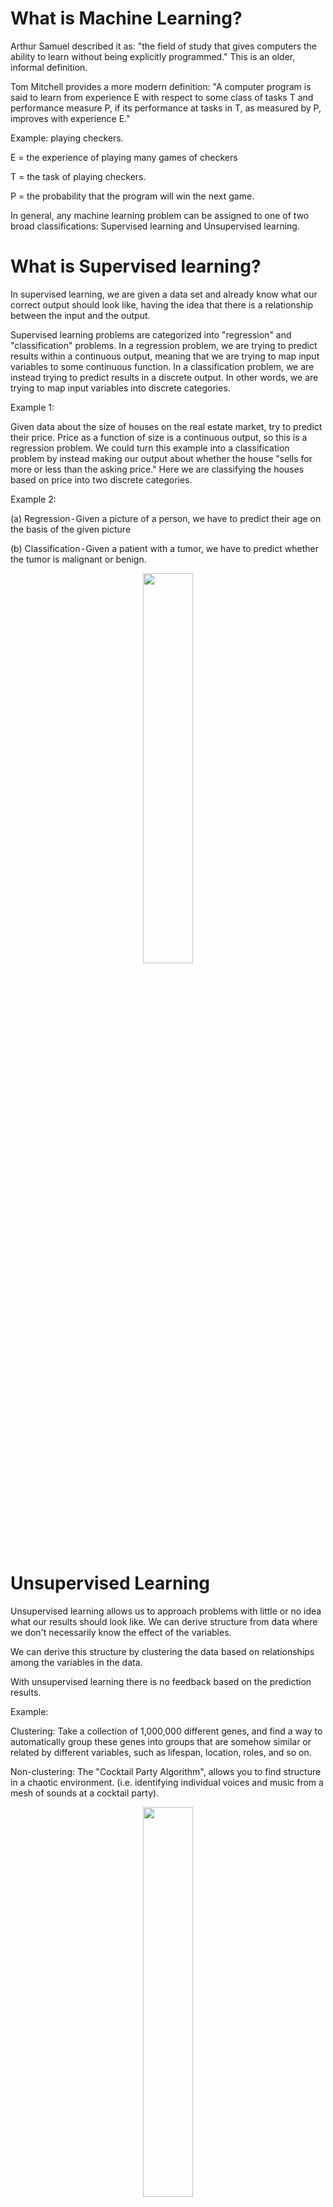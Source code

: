 # What is Machine Learning?
Arthur Samuel described it as: "the field of study that gives computers the ability to learn without being explicitly programmed." This is an older, informal definition.

Tom Mitchell provides a more modern definition: "A computer program is said to learn from experience E with respect to some class of tasks T and performance measure P, if its performance at tasks in T, as measured by P, improves with experience E."

Example: playing checkers.

E = the experience of playing many games of checkers

T = the task of playing checkers.

P = the probability that the program will win the next game.

In general, any machine learning problem can be assigned to one of two broad classifications: Supervised learning and Unsupervised learning.

# What is Supervised learning?

In supervised learning, we are given a data set and already know what our correct output should look like, having the idea that there is a relationship between the input and the output.

Supervised learning problems are categorized into "regression" and "classification" problems. In a regression problem, we are trying to predict results within a continuous output, meaning that we are trying to map input variables to some continuous function. In a classification problem, we are instead trying to predict results in a discrete output. In other words, we are trying to map input variables into discrete categories.

Example 1:

Given data about the size of houses on the real estate market, try to predict their price. Price as a function of size is a continuous output, so this is a regression problem.
We could turn this example into a classification problem by instead making our output about whether the house "sells for more or less than the asking price." Here we are classifying the houses based on price into two discrete categories.

Example 2:

(a) Regression - Given a picture of a person, we have to predict their age on the basis of the given picture

(b) Classification - Given a patient with a tumor, we have to predict whether the tumor is malignant or benign.

<p align="center">
<img src="images/supervisedlearning.png" width="40%" height="40%">
</p>

# Unsupervised Learning

Unsupervised learning allows us to approach problems with little or no idea what our results should look like. We can derive structure from data where we don't necessarily know the effect of the variables.

We can derive this structure by clustering the data based on relationships among the variables in the data.

With unsupervised learning there is no feedback based on the prediction results.

Example:

Clustering: Take a collection of 1,000,000 different genes, and find a way to automatically group these genes into groups that are somehow similar or related by different variables, such as lifespan, location, roles, and so on.

Non-clustering: The "Cocktail Party Algorithm", allows you to find structure in a chaotic environment. (i.e. identifying individual voices and music from a mesh of sounds at a cocktail party).

<p align="center">
<img src="images/unsupervisedlearning.png" width="40%" height="40%">
</p>

# Model Representation

To establish notation for future use, we’ll use <img src="/tex/839bd530124f302b99b3bf7c247a4bb6.svg?invert_in_darkmode&sanitize=true" align=middle width=52.985455049999985pt height=29.190975000000005pt/> to denote the “input” variables (living area in this example), also called input features, and <img src="/tex/f1ff827dd1819f91fd40229eac1ce7b7.svg?invert_in_darkmode&sanitize=true" align=middle width=51.493891349999984pt height=29.190975000000005pt/> to denote the “output” or target variable that we are trying to predict (price).

A pair <img src="/tex/9a9ed1968ddefaa8d6f1635e03f6c72b.svg?invert_in_darkmode&sanitize=true" align=middle width=69.62915025pt height=29.190975000000005pt/> is called a training example, and the dataset that we’ll be using to learn—a list of m training examples <img src="/tex/7725b3ed04e52ec88cb35b792c1cb11c.svg?invert_in_darkmode&sanitize=true" align=middle width=155.4786387pt height=29.190975000000005pt/>—is called a training set.

Note that the superscript “<img src="/tex/945cfdab316c27e0a9475969788be662.svg?invert_in_darkmode&sanitize=true" align=middle width=18.44865989999999pt height=24.65753399999998pt/>” in the notation is simply an index into the training set, and has nothing to do with exponentiation. We will also use X to denote the space of input values, and Y to denote the space of output values. In this example, <img src="/tex/1b20a5d9f7a35a8a4fd6a5063afe967f.svg?invert_in_darkmode&sanitize=true" align=middle width=67.37420909999999pt height=22.465723500000017pt/>.

To describe the supervised learning problem slightly more formally, our goal is, given a training set, to learn a function <img src="/tex/bba86056bdbd914e17b3a73cfac216cd.svg?invert_in_darkmode&sanitize=true" align=middle width=51.27458819999998pt height=22.831056599999986pt/> so that <img src="/tex/82b61730744eb40135709391ec01cbdb.svg?invert_in_darkmode&sanitize=true" align=middle width=31.651535849999988pt height=24.65753399999998pt/> is a “good” predictor for the corresponding value of <img src="/tex/deceeaf6940a8c7a5a02373728002b0f.svg?invert_in_darkmode&sanitize=true" align=middle width=8.649225749999989pt height=14.15524440000002pt/>. For historical reasons, this function <img src="/tex/2ad9d098b937e46f9f58968551adac57.svg?invert_in_darkmode&sanitize=true" align=middle width=9.47111549999999pt height=22.831056599999986pt/> is called a hypothesis. Seen pictorially, the process is therefore like this:

<p align="center">
<img src="images/hypothesis.png">
</p>

When the target variable that we’re trying to predict is continuous, such as in our housing example, we call the learning problem a regression problem. When y can take on only a small number of discrete values (such as if, given the living area, we wanted to predict if a dwelling is a house or an apartment, say), we call it a classification problem.

# Cost Function

We can measure the accuracy of our hypothesis function by using a cost function. This takes an average difference (actually a fancier version of an average) of all the results of the hypothesis with inputs from x's and the actual output y's.

<p align="center"><img src="/tex/aa02f1873b4bf659dfc0a6d479545b8e.svg?invert_in_darkmode&sanitize=true" align=middle width=322.83924584999994pt height=44.89738935pt/></p>

To break it apart, it is <img src="/tex/d6b19f68aacb4461f4427e1489098827.svg?invert_in_darkmode&sanitize=true" align=middle width=17.920126949999997pt height=27.77565449999998pt/> where <img src="/tex/33717a96ef162d4ca3780ca7d161f7ad.svg?invert_in_darkmode&sanitize=true" align=middle width=9.39498779999999pt height=18.666631500000015pt/> is the mean of the squares of <img src="/tex/f0e008f4b5c3add6125c62fca6b420a1.svg?invert_in_darkmode&sanitize=true" align=middle width=73.30191659999998pt height=24.65753399999998pt/>, or the difference between the predicted value and the actual value.

This function is otherwise called the "Squared error function", or "Mean squared error". The mean is halved <img src="/tex/47d54de4e337a06266c0e1d22c9b417b.svg?invert_in_darkmode&sanitize=true" align=middle width=6.552545999999997pt height=27.77565449999998pt/> as a convenience for the computation of the gradient descent, as the derivative term of the square function will cancel out the <img src="/tex/47d54de4e337a06266c0e1d22c9b417b.svg?invert_in_darkmode&sanitize=true" align=middle width=6.552545999999997pt height=27.77565449999998pt/>.

The idea is to choose the <img src="/tex/17fde55b60bb334afb4a2b303a1ea335.svg?invert_in_darkmode&sanitize=true" align=middle width=36.66667454999999pt height=22.831056599999986pt/> so that <img src="/tex/b687e9cb7f5356da0e24f1b1cac73585.svg?invert_in_darkmode&sanitize=true" align=middle width=39.088702949999984pt height=24.65753399999998pt/> is close to <img src="/tex/deceeaf6940a8c7a5a02373728002b0f.svg?invert_in_darkmode&sanitize=true" align=middle width=8.649225749999989pt height=14.15524440000002pt/> for our training examples <img src="/tex/7392a8cd69b275fa1798ef94c839d2e0.svg?invert_in_darkmode&sanitize=true" align=middle width=38.135511149999985pt height=24.65753399999998pt/>

# Cost Function - Intuition I

If we try to think of it in visual terms, our training data set is scattered on the x-y plane. We are trying to make a straight line (defined by <img src="/tex/b687e9cb7f5356da0e24f1b1cac73585.svg?invert_in_darkmode&sanitize=true" align=middle width=39.088702949999984pt height=24.65753399999998pt/> which passes through these scattered data points.

Our objective is to get the best possible line. The best possible line will be such so that the average squared vertical distances of the scattered points from the line will be the least. Ideally, the line should pass through all the points of our training data set. In such a case, the value of <img src="/tex/dde9bb45048690d27e2b6c199faf1f5d.svg?invert_in_darkmode&sanitize=true" align=middle width=60.970370999999986pt height=24.65753399999998pt/> will be 0. The following example shows the ideal situation where we have a cost function of 0.

<p align="center">
<img src="images/costfunction1.png">
</p>

When <img src="/tex/a9c6a444f1f65977995aeafe59acd891.svg?invert_in_darkmode&sanitize=true" align=middle width=45.22819289999998pt height=22.831056599999986pt/> , we get a slope of 1 which goes through every single data point in our model. Conversely, when <img src="/tex/2bcbe5c0630d86ce638154ddcb6dc655.svg?invert_in_darkmode&sanitize=true" align=middle width=58.013625449999985pt height=22.831056599999986pt/>, we see the vertical distance from our fit to the data points increase.

<p align="center">
<img src="images/costfunction2.png">
</p>

This increases our cost function to 0.58. Plotting several other points yields to the following graph:

<p align="center">
<img src="images/costfunction3.png">
</p>

Thus as a goal, we should try to minimize the cost function. In this case, <img src="/tex/a9c6a444f1f65977995aeafe59acd891.svg?invert_in_darkmode&sanitize=true" align=middle width=45.22819289999998pt height=22.831056599999986pt/> is our global minimum.

# Cost Function - Intuition II

A contour plot is a graph that contains many contour lines. A contour line of a two variable function has a constant value at all points of the same line. An example of such a graph is the one to the right below.

<p align="center">
<img src="images/costfunction4.png">
</p>

Taking any color and going along the 'circle', one would expect to get the same value of the cost function. For example, the three green points found on the green line above have the same value for <img src="/tex/8fe4007120c3df67440d00ff258ffcda.svg?invert_in_darkmode&sanitize=true" align=middle width=60.970370999999986pt height=24.65753399999998pt/> and as a result, they are found along the same line. The circled <img src="/tex/332cc365a4987aacce0ead01b8bdcc0b.svg?invert_in_darkmode&sanitize=true" align=middle width=9.39498779999999pt height=14.15524440000002pt/> displays the value of the cost function for the graph on the left when <img src="/tex/5cd8e0abe46d1d38b0144343ff33af27.svg?invert_in_darkmode&sanitize=true" align=middle width=61.66661159999999pt height=22.831056599999986pt/> and <img src="/tex/e0cc6478e5b19281c2d782203319dd99.svg?invert_in_darkmode&sanitize=true" align=middle width=79.01826899999998pt height=22.831056599999986pt/>. Taking another <img src="/tex/82b61730744eb40135709391ec01cbdb.svg?invert_in_darkmode&sanitize=true" align=middle width=31.651535849999988pt height=24.65753399999998pt/> and plotting its contour plot, one gets the following graphs:

<p align="center">
<img src="images/costfunction5.png">
</p>

When <img src="/tex/112e0823e05422da9985658c829beed2.svg?invert_in_darkmode&sanitize=true" align=middle width=61.66661159999999pt height=22.831056599999986pt/> and <img src="/tex/a85bf85e8a0643297472863cdc9c7506.svg?invert_in_darkmode&sanitize=true" align=middle width=45.22819289999998pt height=22.831056599999986pt/>, the value of <img src="/tex/8fe4007120c3df67440d00ff258ffcda.svg?invert_in_darkmode&sanitize=true" align=middle width=60.970370999999986pt height=24.65753399999998pt/> in the contour plot gets closer to the center thus reducing the cost function error. Now giving our hypothesis function a slightly positive slope results in a better fit of the data.

<p align="center">
<img src="images/costfunction6.png">
</p>

The graph above minimizes the cost function as much as possible and consequently, the result of <img src="/tex/edcbf8dd6dd9743cceeee21183bbc3b6.svg?invert_in_darkmode&sanitize=true" align=middle width=14.269439249999989pt height=22.831056599999986pt/> and <img src="/tex/1a3151e36f9f52b61f5bf76c08bdae2b.svg?invert_in_darkmode&sanitize=true" align=middle width=14.269439249999989pt height=22.831056599999986pt/> tend to be around 0.12 and 250 respectively. Plotting those values on our graph to the right seems to put our point in the center of the inner most 'circle'.

# Gradient Descent

So we have our hypothesis function and we have a way of measuring how well it fits into the data. Now we need to estimate the parameters in the hypothesis function. That's where gradient descent comes in.

Imagine that we graph our hypothesis function based on its fields <img src="/tex/1a3151e36f9f52b61f5bf76c08bdae2b.svg?invert_in_darkmode&sanitize=true" align=middle width=14.269439249999989pt height=22.831056599999986pt/> and <img src="/tex/edcbf8dd6dd9743cceeee21183bbc3b6.svg?invert_in_darkmode&sanitize=true" align=middle width=14.269439249999989pt height=22.831056599999986pt/> (actually we are graphing the cost function as a function of the parameter estimates). We are not graphing x and y itself, but the parameter range of our hypothesis function and the cost resulting from selecting a particular set of parameters.

We put <img src="/tex/1a3151e36f9f52b61f5bf76c08bdae2b.svg?invert_in_darkmode&sanitize=true" align=middle width=14.269439249999989pt height=22.831056599999986pt/> on the x axis and <img src="/tex/edcbf8dd6dd9743cceeee21183bbc3b6.svg?invert_in_darkmode&sanitize=true" align=middle width=14.269439249999989pt height=22.831056599999986pt/> on the y axis, with the cost function on the vertical z axis. The points on our graph will be the result of the cost function using our hypothesis with those specific theta parameters. The graph below depicts such a setup.

<p align="center">
<img src="images/gradient.png">
</p>

We will know that we have succeeded when our cost function is at the very bottom of the pits in our graph, i.e. when its value is the minimum. The red arrows show the minimum points in the graph.

The way we do this is by taking the derivative (the tangential line to a function) of our cost function. The slope of the tangent is the derivative at that point and it will give us a direction to move towards. We make steps down the cost function in the direction with the steepest descent. The size of each step is determined by the parameter <img src="/tex/c745b9b57c145ec5577b82542b2df546.svg?invert_in_darkmode&sanitize=true" align=middle width=10.57650494999999pt height=14.15524440000002pt/>, which is called the learning rate.

For example, the distance between each 'star' in the graph above represents a step determined by our parameter <img src="/tex/c745b9b57c145ec5577b82542b2df546.svg?invert_in_darkmode&sanitize=true" align=middle width=10.57650494999999pt height=14.15524440000002pt/>,. A smaller <img src="/tex/c745b9b57c145ec5577b82542b2df546.svg?invert_in_darkmode&sanitize=true" align=middle width=10.57650494999999pt height=14.15524440000002pt/> would result in a smaller step and a larger <img src="/tex/c745b9b57c145ec5577b82542b2df546.svg?invert_in_darkmode&sanitize=true" align=middle width=10.57650494999999pt height=14.15524440000002pt/>, results in a larger step. The direction in which the step is taken is determined by the partial derivative of <img src="/tex/8fe4007120c3df67440d00ff258ffcda.svg?invert_in_darkmode&sanitize=true" align=middle width=60.970370999999986pt height=24.65753399999998pt/>. Depending on where one starts on the graph, one could end up at different points. The image above shows us two different starting points that end up in two different places.

The gradient descent algorithm is:

<p align="center"><img src="/tex/85f6fd126fe0d1fcb9290362a9b81370.svg?invert_in_darkmode&sanitize=true" align=middle width=174.55293899999998pt height=38.5152603pt/></p>

where:

<img src="/tex/a8f306a6f9035370006c5350c9aa4aa8.svg?invert_in_darkmode&sanitize=true" align=middle width=53.37235034999999pt height=21.68300969999999pt/> represents the feature index number, <img src="/tex/5fc6094a9c29537af5f99e0fceb76364.svg?invert_in_darkmode&sanitize=true" align=middle width=17.35165739999999pt height=14.15524440000002pt/> is the assigment ("update") math symbol and <img src="/tex/c745b9b57c145ec5577b82542b2df546.svg?invert_in_darkmode&sanitize=true" align=middle width=10.57650494999999pt height=14.15524440000002pt/> is the learning rate.

At each iteration j, one should simultaneously update the parameters <img src="/tex/1edafae90942e6f441406ef59f6d1774.svg?invert_in_darkmode&sanitize=true" align=middle width=81.64194059999998pt height=22.831056599999986pt/>. Updating a specific parameter prior to calculating another one on the <img src="/tex/f9027510b2e4d1837e4ea831d8c89be6.svg?invert_in_darkmode&sanitize=true" align=middle width=30.64626839999999pt height=29.190975000000005pt/> iteration would yield to a wrong implementation:

<p align="center">
<img src="images/correct_gradient.png">
</p>

# Gradient Descent Intuition

We are going to explore the scenario where we used one parameter <img src="/tex/edcbf8dd6dd9743cceeee21183bbc3b6.svg?invert_in_darkmode&sanitize=true" align=middle width=14.269439249999989pt height=22.831056599999986pt/> and plotted its cost function to implement a gradient descent.

<p align="center">
<img src="images/gradient_intuition_1.png" width="50%" height="50%">
</p>

- The derivate term (<img src="/tex/5cd4bd489ca10340bf4bc49aeb256ed9.svg?invert_in_darkmode&sanitize=true" align=middle width=19.520070899999997pt height=28.92634470000001pt/>)

We start at a random point on the function <img src="/tex/8386f4ee1bd33b1859e566a2277e0342.svg?invert_in_darkmode&sanitize=true" align=middle width=30.856244099999987pt height=24.65753399999998pt/>, e.g <img src="/tex/edcbf8dd6dd9743cceeee21183bbc3b6.svg?invert_in_darkmode&sanitize=true" align=middle width=14.269439249999989pt height=22.831056599999986pt/> in the x axis. We compute the derivative \frac{d}{d\theta_1}, that is the tangent line to the point <img src="/tex/edcbf8dd6dd9743cceeee21183bbc3b6.svg?invert_in_darkmode&sanitize=true" align=middle width=14.269439249999989pt height=22.831056599999986pt/>. We discover that it is positive, now the function know that the point is a in positive slope (given that the slope is the derivative of <img src="/tex/edcbf8dd6dd9743cceeee21183bbc3b6.svg?invert_in_darkmode&sanitize=true" align=middle width=14.269439249999989pt height=22.831056599999986pt/>). So, the update is going to be <img src="/tex/edcbf8dd6dd9743cceeee21183bbc3b6.svg?invert_in_darkmode&sanitize=true" align=middle width=14.269439249999989pt height=22.831056599999986pt/> minus <img src="/tex/c745b9b57c145ec5577b82542b2df546.svg?invert_in_darkmode&sanitize=true" align=middle width=10.57650494999999pt height=14.15524440000002pt/> times some positive number:

<p align="center">
<img src="images/gradient_intuition_2.png" width="60%" height="60%">
</p>

With the update, the gradient descent drives <img src="/tex/edcbf8dd6dd9743cceeee21183bbc3b6.svg?invert_in_darkmode&sanitize=true" align=middle width=14.269439249999989pt height=22.831056599999986pt/> to the left, closer to the minimum.

It can happen the opposite, the slope of the tangent line is negative given that the derivative of <img src="/tex/edcbf8dd6dd9743cceeee21183bbc3b6.svg?invert_in_darkmode&sanitize=true" align=middle width=14.269439249999989pt height=22.831056599999986pt/> is negative. With the formula we see that negative <img src="/tex/c745b9b57c145ec5577b82542b2df546.svg?invert_in_darkmode&sanitize=true" align=middle width=10.57650494999999pt height=14.15524440000002pt/> times the negative derivative makes the <img src="/tex/edcbf8dd6dd9743cceeee21183bbc3b6.svg?invert_in_darkmode&sanitize=true" align=middle width=14.269439249999989pt height=22.831056599999986pt/> bigger, driving the updated <img src="/tex/edcbf8dd6dd9743cceeee21183bbc3b6.svg?invert_in_darkmode&sanitize=true" align=middle width=14.269439249999989pt height=22.831056599999986pt/> to the right.

<p align="center">
<img src="images/gradient_intuition_3.png" width="60%" height="60%">
</p>

In any case, regardless of the slope's sign for <img src="/tex/9f5988a44f8908cc670ea5db12559946.svg?invert_in_darkmode&sanitize=true" align=middle width=81.64112714999999pt height=28.92634470000001pt/> eventually converges to its minimum value.

- Learning rate (<img src="/tex/c745b9b57c145ec5577b82542b2df546.svg?invert_in_darkmode&sanitize=true" align=middle width=10.57650494999999pt height=14.15524440000002pt/>)

We should adjust our parameter <img src="/tex/c745b9b57c145ec5577b82542b2df546.svg?invert_in_darkmode&sanitize=true" align=middle width=10.57650494999999pt height=14.15524440000002pt/> to ensure that the gradient descent algorithm converges in a reasonable time. Failure to converge or too much time to obtain the minimum value imply that our step size is wrong.

<p align="center">
<img src="images/gradient_intuition_4.png" width="60%" height="60%">
</p>

Gradient descent can converge to a local minimum, even with the learning rate <img src="/tex/c745b9b57c145ec5577b82542b2df546.svg?invert_in_darkmode&sanitize=true" align=middle width=10.57650494999999pt height=14.15524440000002pt/> fixed. As we approach a local minimum, gradient descent will automatically take smaller steps. So, no need to decrease <img src="/tex/c745b9b57c145ec5577b82542b2df546.svg?invert_in_darkmode&sanitize=true" align=middle width=10.57650494999999pt height=14.15524440000002pt/> over time.

Note that if you are already at the local optimum it leaves <img src="/tex/edcbf8dd6dd9743cceeee21183bbc3b6.svg?invert_in_darkmode&sanitize=true" align=middle width=14.269439249999989pt height=22.831056599999986pt/> unchanged cause its updates as <img src="/tex/7341b0dc745871a6165cd40beb5d7e8f.svg?invert_in_darkmode&sanitize=true" align=middle width=114.74853555pt height=22.831056599999986pt/>.

<p align="center">
<img src="images/gradient_intuition_5.png" width="60%" height="60%">
</p>

# Gradient Descent For Linear Regression

When specifically applied to the case of linear regression, a new form of the gradient descent equation can be derived. We substitute the gradient descent algorithm:

<p align="center"><img src="/tex/85f6fd126fe0d1fcb9290362a9b81370.svg?invert_in_darkmode&sanitize=true" align=middle width=174.55293899999998pt height=38.5152603pt/></p>

With our actual cost function and our actual hypothesis function:

<p align="center"><img src="/tex/1c35c5cba37e39e66b43b00292e2c62e.svg?invert_in_darkmode&sanitize=true" align=middle width=341.38218179999996pt height=44.89738935pt/></p>

Resulting in:

<p align="center"><img src="/tex/289525cd77964c7abe021f2b271a4591.svg?invert_in_darkmode&sanitize=true" align=middle width=231.31034025pt height=44.89738935pt/></p>
